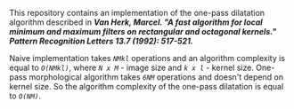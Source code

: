 This repository contains an implementation of the one-pass dilatation algorithm described in 
**_Van Herk, Marcel. "A fast algorithm for local minimum and maximum filters on rectangular and octagonal kernels." Pattern Recognition Letters 13.7 (1992): 517-521._**

Naive implementation takes *`NMkl`* operations and an algorithm complexity is equal to *`O(NMkl)`*, where *`N x M`* - image size and *`k x l`* - kernel size. One-pass morphological algorithm takes *`6NM`* operations and doesn't depend on kernel size. So the algorithm complexity of the one-pass dilatation is equal to *`O(NM)`*.
